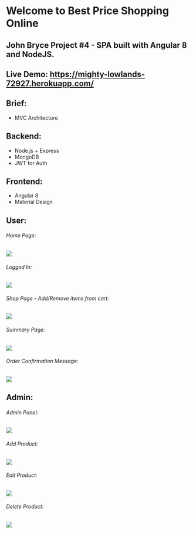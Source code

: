 ﻿# Welcome to Best Price Shopping Online
 ## John Bryce Project #4 - SPA built with Angular 8 and NodeJS.
## Live Demo: https://mighty-lowlands-72927.herokuapp.com/


## Brief:
* MVC Architecture

## Backend:
* Node.js + Express
* MongoDB
* JWT for Auth

## Frontend:
* Angular 8
* Material Design

## User:

###### Home Page:
![](https://i.imgur.com/yWSbDam.jpg)

###### Logged In:
![](https://i.imgur.com/Zdave6a.jpg)


###### Shop Page - Add/Remove items from cart:
![](https://i.imgur.com/qe3MdaY.jpg)

###### Summary Page:
![](https://i.imgur.com/MTZku8L.jpg)

###### Order Confirmation Message:
![](https://i.imgur.com/F5mfzyl.jpg)

## Admin:

###### Admin Panel:
![](https://i.imgur.com/lSKNdyc.jpg)

###### Add Product:
![](https://i.imgur.com/Jczbxk8.jpg)

###### Edit Product:
![](https://i.imgur.com/vzE3EaT.jpg)

###### Delete Product:
![](https://i.imgur.com/tPHtJmR.jpg)




